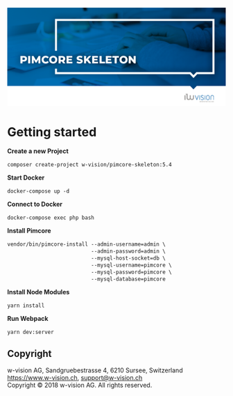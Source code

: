 ![Pimcore Skeleton](docs/images/github_banner.png "Pimcore Skeleton")

# Getting started

**Create a new Project**
```
composer create-project w-vision/pimcore-skeleton:5.4
```

**Start Docker**
```
docker-compose up -d
```

**Connect to Docker**
```
docker-compose exec php bash
```

**Install Pimcore**
```
vendor/bin/pimcore-install --admin-username=admin \
                           --admin-password=admin \
                           --mysql-host-socket=db \
                           --mysql-username=pimcore \
                           --mysql-password=pimcore \
                           --mysql-database=pimcore
```

**Install Node Modules**
```
yarn install
```

**Run Webpack**
```
yarn dev:server
```

## Copyright

w-vision AG, Sandgruebestrasse 4, 6210 Sursee, Switzerland  
https://www.w-vision.ch, support@w-vision.ch  
Copyright © 2018 w-vision AG. All rights reserved.
